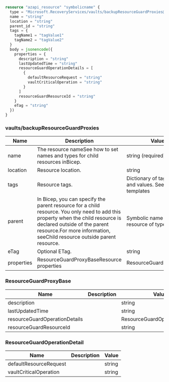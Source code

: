 ```terraform
resource "azapi_resource" "symbolicname" {
  type = "Microsoft.RecoveryServices/vaults/backupResourceGuardProxies@2023-01-01"
  name = "string"
  location = "string"
  parent_id = "string"
  tags = {
    tagName1 = "tagValue1"
    tagName2 = "tagValue2"
  }
  body = jsonencode({
    properties = {
      description = "string"
      lastUpdatedTime = "string"
      resourceGuardOperationDetails = [
        {
          defaultResourceRequest = "string"
          vaultCriticalOperation = "string"
        }
      ]
      resourceGuardResourceId = "string"
    }
    eTag = "string"
  })
}

```

### vaults/backupResourceGuardProxies

| Name | Description | Value |
|-|-|-|
| name | The resource nameSee how to set names and types for child resources inBicep. | string (required) |
| location | Resource location. | string |
| tags | Resource tags. | Dictionary of tag names and values. SeeTags in templates |
| parent | In Bicep, you can specify the parent resource for a child resource. You only need to add this property when the child resource is declared outside of the parent resource.For more information, seeChild resource outside parent resource. | Symbolic name for resource of type:vaults |
| eTag | Optional ETag. | string |
| properties | ResourceGuardProxyBaseResource properties | ResourceGuardProxyBase |


### ResourceGuardProxyBase

| Name | Description | Value |
|-|-|-|
| description |  | string |
| lastUpdatedTime |  | string |
| resourceGuardOperationDetails |  | ResourceGuardOperationDetail[] |
| resourceGuardResourceId |  | string |


### ResourceGuardOperationDetail

| Name | Description | Value |
|-|-|-|
| defaultResourceRequest |  | string |
| vaultCriticalOperation |  | string |


